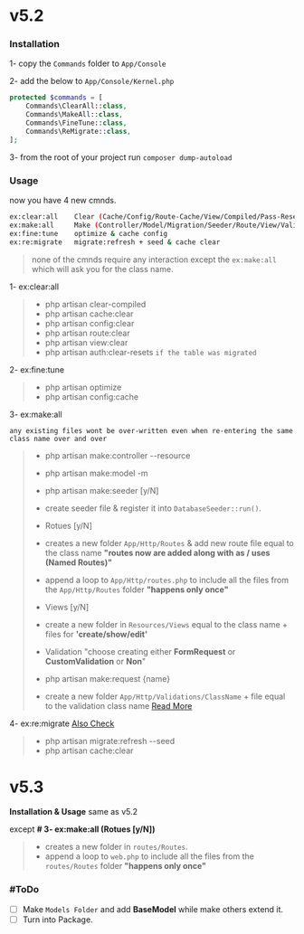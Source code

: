 # v5.2
### Installation
1- copy the `Commands` folder to `App/Console`

2- add the below to `App/Console/Kernel.php`

```php
protected $commands = [
    Commands\ClearAll::class,
    Commands\MakeAll::class,
    Commands\FineTune::class,
    Commands\ReMigrate::class,
];
```

3- from the root of your project run `composer dump-autoload`

### Usage
now you have 4 new cmnds.

```bash
ex:clear:all    Clear (Cache/Config/Route-Cache/View/Compiled/Pass-Resets)
ex:make:all     Make (Controller/Model/Migration/Seeder/Route/View/Validation)
ex:fine:tune    optimize & cache config
ex:re:migrate   migrate:refresh + seed & cache clear
```
> none of the cmnds require any interaction except the `ex:make:all` which will ask you for the class name.

1- ex:clear:all
>  - php artisan clear-compiled
>  - php artisan cache:clear
>  - php artisan config:clear
>  - php artisan route:clear
>  - php artisan view:clear
>  - php artisan auth:clear-resets `if the table was migrated`

2- ex:fine:tune
>  - php artisan optimize
>  - php artisan config:cache

3- ex:make:all

`any existing files wont be over-written even when re-entering the same class name over and over`
>  - php artisan make:controller --resource
>  - php artisan make:model -m
>
>  - php artisan make:seeder [y/N]
>   - create seeder file & register it into `DatabaseSeeder::run()`.
>
> - Rotues [y/N]
>  - creates a new folder `App/Http/Routes` & add new route file equal to the class name **"routes now are added along with as / uses (Named Routes)"**
>  - append a loop to `App/Http/routes.php` to include all the files from the `App/Http/Routes` folder **"happens only once"**
>
> - Views [y/N]
>  - create a new folder in `Resources/Views` equal to the class name + files for **'create/show/edit'**
>
> - Validation "choose creating either **FormRequest** or **CustomValidation** or **Non**"
>  - php artisan make:request {name}
>  - create a new folder `App/Http/Validations/ClassName` + file equal to the validation class name [Read More](https://ctf0.wordpress.com/2016/10/01/custom-validation-with-the-same-workflow-laravel-v5-2/)

4- ex:re:migrate [Also Check](http://code4fun.io/post/how-to-share-data-with-all-views-in-laravel-5-3-the-right-way)
>  - php artisan migrate:refresh --seed
>  - php artisan cache:clear


# v5.3
**Installation & Usage** same as v5.2

except **# 3- ex:make:all (Rotues [y/N])**
>  - creates a new folder in `routes/Routes`.
>  - append a loop to `web.php` to include all the files from the `routes/Routes` folder **"happens only once"**


### #ToDo

* [ ] Make `Models Folder` and add **BaseModel** while make others extend it.
* [ ] Turn into Package.
